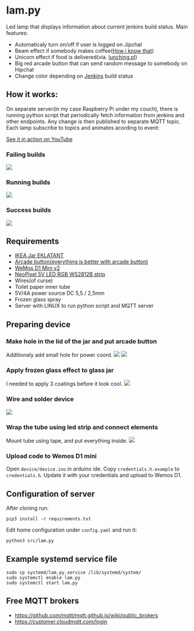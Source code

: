 # lam.py

Led lamp that displays information about current jenkins build status. Main features:

* Automaticaly turn on/off if user is logged on Jipchat
* Beam effect if somebody makes coffee([How i know that](http://codesthq.com/blog/2016/how-did-we-hack-coffeemaker-and-had-fun-with-it.html))
* Unicorn effect if food is delivered(via. [lunching.pl](http://lunching.pl))
* Big red arcade button that can send random message to somebody on Hipchat
* Change color depending on [Jenkins](https://jenkins.io/) build status

## How it works:
On separate server(in my case Raspberry Pi under my couch), there is running python script that periodically fetch information from jenkins and other endpoints. Any change is then published to separate MQTT topic. Each lamp subscribe to topics and animates acording to event:

[See it in action on YouTube](https://www.youtube.com/watch?v=UrOeL2-fV0c)

### Failing builds
![](doc/failing.gif)

### Running builds
![](doc/running.gif)

### Success builds
![](doc/success.gif)

## Requirements

* [IKEA Jar EKLATANT](http://www.ikea.com/pl/pl/catalog/products/10376601/)
* [Arcade button(everything is better with arcade button)](https://www.aliexpress.com/item/6pcs-lot-illuminated-Arcade-Push-Button-5V-LED-Arcade-Button-With-Microswitch-To-Arcade-Machine-Game/32807322244.html)
* [WeMos D1 Mini v2](https://www.aliexpress.com/item/D1-mini-V2-Mini-NodeMcu-4M-bytes-Lua-WIFI-Internet-of-Things-development-board-based-ESP8266/32681374223.html)
* [NeoPixel 5V LED RGB WS2812B strip](https://www.aliexpress.com/item/1M-5M-WS2812B-led-strip-30-60-74-90-96-144leds-DC5V-dearm-color-pixel-strip/32688092455.html)
* Wires(of curse)
* Toilet paper inner tube
* 5V/4A power source DC 5,5 / 2,5mm
* Frozen glass spray
* Server with LINUX to run python script and MQTT server

## Preparing device

### Make hole in the lid of the jar and put arcade button
Additionaly add small hole for power coord.
![](doc/step1.jpg)
![](doc/step1p.jpg)
### Apply frozen glass effect to glass jar
I needed to apply 3 coatings before it look cool.
![](doc/step2.jpg)
### Wire and solder device
![](doc/sketch.png)
### Wrap the tube using led strip and connect elements
Mount tube using tape, and put everything inside.
![](doc/step3.jpg)


### Upload code to Wemos D1 mini

Open `device/device.ino` in arduino ide. Copy `credentials.h.example` to `credentials.h`. Update it with your credentials and upload to Wemos D1.

## Configuration of server

After cloning run:

```
pip3 install -r requirements.txt
```

Edit home configuration under `config.yaml` and run it:

```
python3 src/lam.py
```

## Example systemd service file

```
sudo cp systemd/lam.py.service /lib/systemd/system/
sudo systemctl enable lam.py
sudo systemctl start lam.py
```

## Free MQTT brokers

* https://github.com/mqtt/mqtt.github.io/wiki/public_brokers
* https://customer.cloudmqtt.com/login
